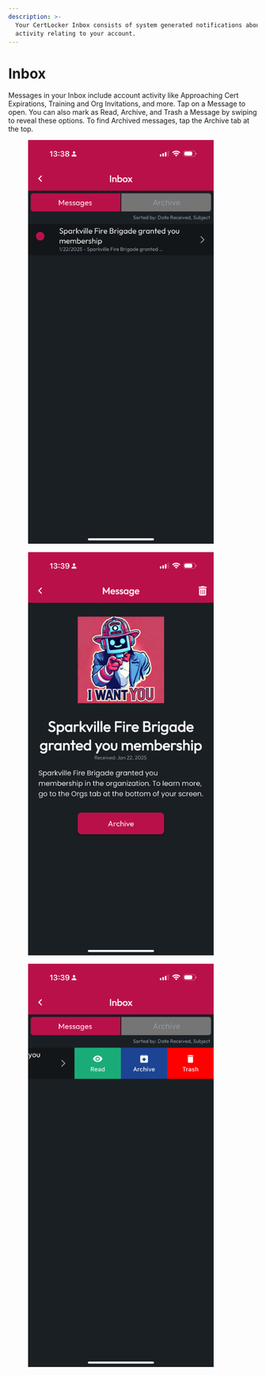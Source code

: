 ```yaml
---
description: >-
  Your CertLocker Inbox consists of system generated notifications about
  activity relating to your account.
---
```


# Inbox

Messages in your Inbox include account activity like Approaching Cert Expirations, Training and Org Invitations, and more. Tap on a Message to open. You can also mark as Read, Archive, and Trash a Message by swiping to reveal these options. To find Archived messages, tap the Archive tab at the top.

<div><figure><img src="../.gitbook/assets/1.0.0-more-inbox.PNG" alt="" width="375"><figcaption></figcaption></figure> <figure><img src="../.gitbook/assets/1.0.0-more-inbox-message.PNG" alt="" width="375"><figcaption></figcaption></figure> <figure><img src="../.gitbook/assets/1.0.0-more-inbox-swipe.PNG" alt="" width="375"><figcaption></figcaption></figure></div>
